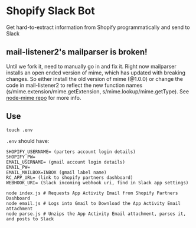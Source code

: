 # Shopify Slack Bot
Get hard-to-extract information from Shopify programmatically and send to Slack

## mail-listener2's mailparser is broken!
Until we fork it, need to manually go in and fix it. Right now mailparser installs an open ended version of mime, which has updated with breaking changes. So either install the old version of mime (@1.0.0) or change the code in mail-listener2 to reflect the new function names (s/mime.extension/mime.getExtension, s/mime.lookup/mime.getType). See [node-mime repo](https://github.com/broofa/node-mime) for more info.

## Use
```
touch .env
```

`.env` should have:
```
SHOPIFY_USERNAME= (parters account login details)
SHOPIFY_PW=
EMAIL_USERNAME= (gmail account login details)
EMAIL_PW=
EMAIL_MAILBOX=INBOX (gmail label name)
RC_APP_URL= (link to shopify partners dashboard)
WEBHOOK_URI= (Slack incoming webhook uri, find in Slack app settings)
```

```
node index.js # Requests App Activity Email from Shopify Partners Dashboard
node email.js # Logs into Gmail to Download the App Activity Email attachment
node parse.js # Unzips the App Activity Email attachment, parses it, and posts to Slack
```
